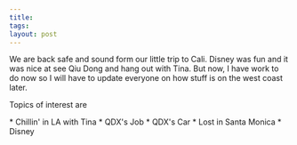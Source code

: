 ```yaml
---
title: 
tags: 
layout: post
---
```

We are back safe and sound form our little trip to Cali.  Disney was fun and it was nice at see Qiu Dong and hang out with Tina.  But now, I have work to do now so I will have to update everyone on how stuff is on the west coast later.  



Topics of interest are 



 \* Chillin' in LA with Tina
 \* QDX's Job
 \* QDX's Car
 \* Lost in Santa Monica
 \*  Disney
